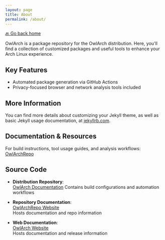 ```yaml
---
layout: page
title: About
permalink: /about/
---
```


[🔙 Go back home](/owlArchRepo/)

OwlArch is a package repository for the OwlArch distribution. Here, you'll find a collection of customized packages and useful tools to enhance your Arch Linux experience.

## Key Features
- Automated package generation via GitHub Actions
- Privacy-focused browser and network analysis tools included

## More Information

You can find more details about customizing your Jekyll theme, as well as basic Jekyll usage documentation, at [jekyllrb.com](https://jekyllrb.com/).

## Documentation & Resources
For build instructions, tool usage guides, and analysis workflows:  
[OwlArchRepo](https://github.com/Leku2020/owlArchRepo)

## Source Code
- **Distribution Repository**:  
  [OwlArch Documentation](https://leku2020.github.io/OwlArch)
  Contains build configurations and automation workflows

- **Repository Documentation**:  
  [OwlArchRepo Website](https://leku2020.github.io/owlArchRepo)  
  Hosts documentation and repo information

- **Web Documentation**:  
  [OwlArch Website](https://leku2020.github.io/OwlArch)  
  Hosts documentation and release information
  
